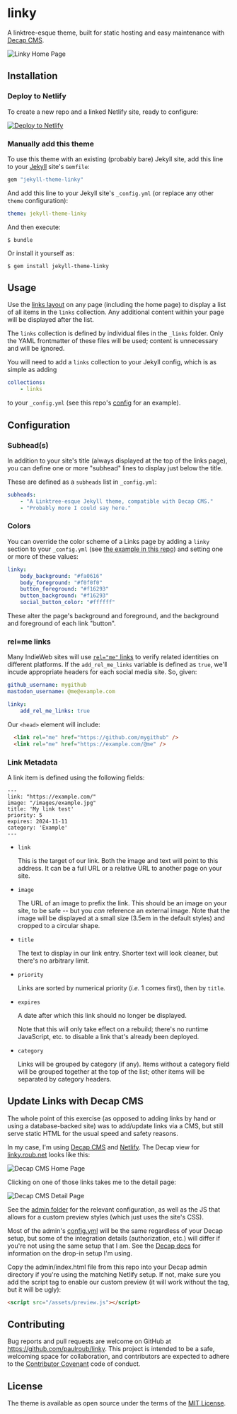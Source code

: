 # linky

A linktree-esque theme, built for static hosting and easy maintenance with [Decap CMS][decap].

<picture>
    <source srcset="images/linky-home.webp" type="image/webp">
    <img src="images/linky-home.png" alt="Linky Home Page">
</picture>

## Installation

### Deploy to Netlify

To create a new repo and a linked Netlify site, ready to configure:

[![Deploy to Netlify](https://www.netlify.com/img/deploy/button.svg)][deploy]


### Manually add this theme

To use this theme with an existing (probably bare) Jekyll site, add this line to your [Jekyll][jekyll] site's `Gemfile`:

```ruby
gem "jekyll-theme-linky"
```

And add this line to your Jekyll site's `_config.yml` (or replace any other `theme` configuration):

```yaml
theme: jekyll-theme-linky
```

And then execute:

    $ bundle

Or install it yourself as:

    $ gem install jekyll-theme-linky

## Usage

Use the [links layout][ll] on any page (including the home page) to display a list of all items in the `links` collection. Any additional content within your page will be displayed after the list.

The `links` collection is defined by individual files in the `_links` folder. Only the YAML frontmatter of these files will be used; content is unnecessary and will be ignored.

You will need to add a `links` collection to your Jekyll config, which is as simple as adding

```yml
collections:
    - links
```

to your `_config.yml` (see this repo's [config][config] for an example).


## Configuration

### Subhead(s)

In addition to your site's title (always displayed at the top of the links page), you can define one or more "subhead" lines to display just below the title.

These are defined as a `subheads` list in `_config.yml`:

```yml
subheads:
    - "A Linktree-esque Jekyll theme, compatible with Decap CMS."
    - "Probably more I could say here."
```

### Colors

You can override the color scheme of a Links page by adding a `linky` section to your `_config.yml` (see [the example in this repo][config]) and setting one or more of these values:

```yml
linky:
    body_background: "#fa0616"
    body_foreground: "#f0f0f0"
    button_foreground: "#f16293"
    button_background: "#f16293"
    social_button_color: "#ffffff"
```

These alter the page's background and foreground, and the background and foreground of each link "button".

### rel=me links

Many IndieWeb sites will use [`rel="me"` links][relme] to verify related identities on different platforms. If the `add_rel_me_links` variable is defined as `true`, we'll incude appropriate headers for each social media site. So, given:

```yml
github_username: mygithub
mastodon_username: @me@example.com

linky:
    add_rel_me_links: true
```

Our `<head>` element will include:

```html
  <link rel="me" href="https://github.com/mygithub" />
  <link rel="me" href="https://example.com/@me" />
```

### Link Metadata

A link item is defined using the following fields:

```
---
link: "https://example.com/"
image: "/images/example.jpg"
title: 'My link test'
priority: 5
expires: 2024-11-11
category: 'Example'
---
```

- `link`

    This is the target of our link. Both the image and text will point to this address. It can be a full URL or a relative
    URL to another page on your site.

- `image`

    The URL of an image to prefix the link. This should be an image on your site, to be safe -- but you *can* reference an external image.
    Note that the image will be displayed at a small size (3.5em in the default styles) and cropped to a circular shape.

- `title`

    The text to display in our link entry. Shorter text will look cleaner, but there's no arbitrary limit.

- `priority`

    Links are sorted by numerical priority (*i.e.* 1 comes first), then by `title`.

- `expires`

    A date after which this link should no longer be displayed.

    Note that this will only take effect on a rebuild; there's no runtime JavaScript, etc. to disable a link that's already been deployed.

- `category`

    Links will be grouped by category (if any). Items without a category field will be grouped together at the
    top of the list; other items will be separated by category headers.


## Update Links with Decap CMS

The whole point of this exercise (as opposed to adding links by hand or using a database-backed site) was to add/update links via a CMS, but still serve static HTML for the usual speed and safety reasons.

In my case, I'm using [Decap CMS][decap] and [Netlify][netlify]. The Decap view for [linky.roub.net][linky-home] looks like this:

<picture>
    <source srcset="images/decap-home.webp" type="image/webp">
    <img src="images/decap-home.png" alt="Decap CMS Home Page">
</picture>

Clicking on one of those links takes me to the detail page:

<picture>
    <source srcset="images/decap-detail.webp" type="image/webp">
    <img src="images/decap-detail.png" alt="Decap CMS Detail Page">
</picture>

See the [admin folder][admin] for the relevant configuration, as well as the JS that allows for a custom preview styles (which just uses the site's CSS).

Most of the admin's [config.yml][admin-config] will be the same regardless of your Decap setup, but some of the integration details (authorization, etc.) will differ if you're not using the same setup that I am. See the [Decap docs][decap-netlify] for information on the drop-in setup I'm using.

Copy the admin/index.html file from this repo into your Decap admin directory if you're using the matching Netlify setup. If not, make sure you add the script tag to enable our custom preview (it will work without the tag, but it will be ugly):

```html
<script src="/assets/preview.js"></script>
```

## Contributing

Bug reports and pull requests are welcome on GitHub at https://github.com/paulroub/linky. This project is intended to be a safe, welcoming space for collaboration, and contributors are expected to adhere to the [Contributor Covenant](https://www.contributor-covenant.org/) code of conduct.


## License

The theme is available as open source under the terms of the [MIT License](https://opensource.org/licenses/MIT).

[ll]: https://github.com/paulroub/linky/blob/main/_layouts/links.html
[config]: https://github.com/paulroub/linky/blob/main/_config.yml
[linky-home]: https://linky.roub.net/
[decap-home-image]: images/decap-home.png
[decap-detail-image]: images/decap-detail.png
[netlify]: https://netlify.com/
[decap]: https://decapcms.org/
[decap-netlify]: https://decapcms.org/docs/choosing-a-backend/#setup-on-netlify
[admin]: https://github.com/paulroub/linky/blob/main/admin/
[admin-config]: https://github.com/paulroub/linky/blob/main/admin/config.yml
[jekyll]: https://jekyllrb.com/
[deploy]: https://app.netlify.com/start/deploy?repository=https://github.com/paulroub/linky&create_from_path=linky-template
[relme]: https://indieweb.org/rel-me
